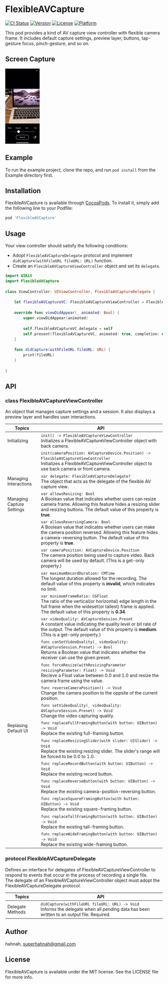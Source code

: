 # FlexibleAVCapture

[![CI Status](https://img.shields.io/travis/hahnah/FlexibleAVCapture.svg?style=flat)](https://travis-ci.org/hahnah/FlexibleAVCapture)
[![Version](https://img.shields.io/cocoapods/v/FlexibleAVCapture.svg?style=flat)](https://cocoapods.org/pods/FlexibleAVCapture)
[![License](https://img.shields.io/cocoapods/l/FlexibleAVCapture.svg?style=flat)](https://cocoapods.org/pods/FlexibleAVCapture)
[![Platform](https://img.shields.io/cocoapods/p/FlexibleAVCapture.svg?style=flat)](https://cocoapods.org/pods/FlexibleAVCapture)

This pod provides a kind of AV capture view controller with flexible camera frame. It includes default capture settings, preview layer, buttons, tap-gesture focus, pinch-gesture, and so on.

## Screen Capture

![screencapture](https://raw.githubusercontent.com/hahnah/FlexibleAVCapture/master/screencapture.gif)

## Example

To run the example project, clone the repo, and run `pod install` from the Example directory first.


## Installation

FlexibleAVCapture is available through [CocoaPods](https://cocoapods.org). To install
it, simply add the following line to your Podfile:

```ruby
pod 'FlexibleAVCapture'
```

## Usage

Your view controller should satisfy the following conditions:

+ Adopt `FlexibleAVCaptureDelegate` protocol and implement `didCapture(withFileURL fileURL: URL)` function.
+ Create an `FlexibleAVCaptureViewController` object and set its `delegate`.

```swift
import UIKit
import FlexibleAVCapture

class ViewController: UIViewController, FlexibleAVCaptureDelegate {
    
    let flexibleAVCaptureVC: FlexibleAVCaptureViewController = FlexibleAVCaptureViewController()
    
    override func viewDidAppear(_ animated: Bool) {
        super.viewDidAppear(animated)

        self.flexibleAVCaptureVC.delegate = self
        self.present(flexibleAVCaptureVC, animated: true, completion: nil)
    }
    
    func didCapture(withFileURL fileURL: URL) {
        print(fileURL)
    }

}
```

## API

### class FlexibleAVCaptureViewController

An object that manages capture settings and a session. It also displays a preview layer and handles user interactions.

|Topics                    |API
|--------------------------|-----------------------------------------------------------------------------------
|Initializing              |`init() -> FlexibleAVCaptureViewController`<br /> Initializes a FlexibleAVCaptureViewController object with back camera.
|                          |`init(cameraPosition: AVCaptureDevice.Position) -> FlexibleAVCaptureViewController`<br /> Initializes a FlexibleAVCaptureViewController object to use back camera or front camera.
|Managing Interactions     |`var delegate: FlexibleAVCaptureDelegate?`<br /> The object that acts as the delegate of the flexible AV capture view.
|Managing Capture Settings |`var allowsResizing: Bool`<br /> A Boolean value that indicates whether users can resize camera frame. Allowing this feature hides a resizing slider and resizing buttons. The default value of this property is **true**.
|                          |`var allowsReversingCamera: Bool`<br /> A Boolean value that indicates whether users can make the camera position reversed. Allowing this feature hides a camera-reversing button. The default value of this property is **true**.
|                          |`var cameraPosition: AVCaptureDevice.Position`<br /> The camera position being used to capture video. Back camera will be used by default. (This is a get-only property.)
|                          |`var maximumRecordDuration: CMTime`<br /> The longest duration allowed for the recording. The default value of this property is **invalid**, which indicates no limit.
|                          |`var minimumFrameRatio: CGFloat`<br /> The ratio of the vertical(or horizontal) edge length in the full frame when the wideset(or tallest) frame is applied. The default value of this property is **0.34**.
|                          |`var videoQuality: AVCaptureSession.Preset`<br /> A constant value indicating the quality level or bit rate of the output. The default value of this property is **medium**. (This is a get-only property.)
|                          |`func canSetVideoQuality(_ videoQuality: AVCaptureSession.Preset) -> Bool`<br /> Returns a Boolean value that indicates whether the receiver can use the given preset.
|                          |`func forceResize(withResizingParameter resizingParameter: Float) -> Void`<br /> Recieve a Float value between 0.0 and 1.0 and resize the camera frame using the value.
|                          |`func reverseCameraPosition() -> Void`<br /> Change the camera position to the oppsite of the current position.
|                          |`func setVideoQuality(_ videoQuality: AVCaptureSession.Preset) -> Void`<br /> Change the video capturing quality.
|Replasing Default UI      |`func replaceFullFramingButton(with button: UIButton) -> Void`<br /> Replace the existing full-framing button.
|                          |`func replaceResizingSlider(with slider: UISlider) -> Void`<br /> Replace the existing resizing slider. The slider's range will be forced to be 0.0 to 1.0.
|                          |`func replaceRecordButton(with button: UIButton) -> Void`<br /> Replace the existing record button.
|                          |`func replaceReverseButton(with button: UIButton) -> Void`<br /> Replace the existing camera-position-reversing button.
|                          |`func replaceSquareFramingButton(with button: UIButton) -> Void`<br /> Replace the existing square-framing button.
|                          |`func replaceTallFramingButton(with button: UIButton) -> Void`<br /> Replace the existing tall-framing button.
|                          |`func replaceWideFramingButton(with button: UIButton) -> Void`<br /> Replace the existing wide-framing button.

### protocol FlexibleAVCaptureDelegate

Defines an interface for delegates of FlexibleAVCaptureViewController to respond to events that occur in the process of recording a single file.  
The delegate of an FlexibleAVCaptureViewController object must adopt the FlexibleAVCaptureDelegate protocol.

|Topics           |API
|-----------------|--------------------------------------------------------------
|Delegate Methods |`didCapture(withFileURL fileURL: URL) -> Void`<br /> Informs the delegate when all pending data has been written to an output file. Required.

## Author

hahnah, superhahnah@gmail.com

## License

FlexibleAVCapture is available under the MIT license. See the LICENSE file for more info.
